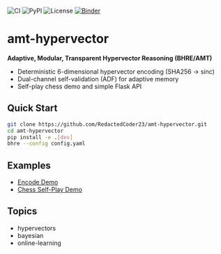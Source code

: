 ![CI](https://github.com/RedactedCoder23/amt-hypervector/actions/workflows/ci.yml/badge.svg)
![PyPI](https://img.shields.io/pypi/v/amt-hypervector)
![License](https://img.shields.io/github/license/RedactedCoder23/amt-hypervector)
[![Binder](https://mybinder.org/badge_logo.svg)](https://mybinder.org/v2/gh/RedactedCoder23/amt-hypervector/main)
# amt-hypervector

**Adaptive, Modular, Transparent Hypervector Reasoning (BHRE/AMT)**

- Deterministic 6-dimensional hypervector encoding (SHA256 → sinc)
- Dual-channel self-validation (ADF) for adaptive memory
- Self-play chess demo and simple Flask API

## Quick Start
```bash
git clone https://github.com/RedactedCoder23/amt-hypervector.git
cd amt-hypervector
pip install -e .[dev]
bhre --config config.yaml
```

## Examples
- [Encode Demo](docs/examples/encode_demo.ipynb)
- [Chess Self-Play Demo](docs/examples/chess_selfplay.ipynb)

## Topics
- hypervectors
- bayesian
- online-learning
